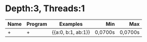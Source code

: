 # Depth:3, Threads:1
Name | Program | Examples | Min | Max
--- | --- | --- | ---: | ---:
+ | + | {{a:0, b:1, ab:1}} | 0,0700s | 0,0700s
